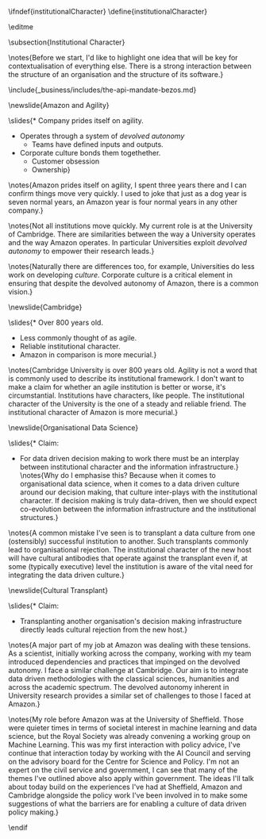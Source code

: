 \ifndef{institutionalCharacter}
\define{institutionalCharacter}

\editme

\subsection{Institutional Character}

\notes{Before we start, I'd like to highlight one idea that will be key for contextualisation of everything else. There is a strong interaction between the structure of an organisation and the structure of its software.}

\include{_business/includes/the-api-mandate-bezos.md}

\newslide{Amazon and Agility}

\slides{* Company prides itself on agility.
* Operates through a system of *devolved autonomy*
  * Teams have defined inputs and outputs.
* Corporate culture bonds them togethether.
  * Customer obsession
  * Ownership}

\notes{Amazon prides itself on agility, I spent three years there and I can confirm things move very quickly. I used to joke that just as a dog year is seven normal years, an Amazon year is four normal years in any other company.}

\notes{Not all institutions move quickly. My current role is at the University of Cambridge. There are similarities between the way a University operates and the way Amazon operates. In particular Universities exploit *devolved autonomy* to empower their research leads.}

\notes{Naturally there are differences too, for example, Universities do less work on developing *culture*. Corporate culture is a critical element in ensuring that despite the devolved autonomy of Amazon, there is a common vision.}

\newslide{Cambridge}

\slides{* Over 800 years old.
  * Less commonly thought of as agile.
  * Reliable institutional character.
  * Amazon in comparison is more mecurial.}
  

\notes{Cambridge University is over 800 years old. Agility is not a word that is commonly used to describe its institutional framework. I don't want to make a claim for whether an agile institution is better or worse, it's circumstantial. Institutions have characters, like people. The institutional character of the University is the one of a steady and reliable friend. The institutional character of Amazon is more mecurial.}

\newslide{Organisational Data Science}

\slides{* Claim:
  * For data driven decision making to work there must be an interplay between institutional character and the information infrastructure.}
\notes{Why do I emphasise this? Because when it comes to organisational data science, when it comes to a data driven culture around our decision making, that culture inter-plays with the institutional character. If decision making is truly data-driven, then we should expect co-evolution between the information infrastructure and the institutional structures.}

\notes{A common mistake I've seen is to transplant a data culture from one (ostensibly) successful institution to another. Such transplants commonly lead to organisational rejection. The institutional character of the new host will have cultural antibodies that operate against the transplant even if, at some (typically executive) level the institution is aware of the vital need for integrating the data driven culture.}

\newslide{Cultural Transplant}

\slides{* Claim:
  * Transplanting another organisation's decision making infrastructure directly leads cultural rejection from the new host.}

\notes{A major part of my job at Amazon was dealing with these tensions. As a scientist, initially working across the company, working with my team introduced dependencies and practices that impinged on the devolved autonomy. I face a similar challenge at Cambridge. Our aim is to integrate data driven methodologies with the classical sciences, humanities and across the academic spectrum. The devolved autonomy inherent in University research provides a similar set of challenges to those I faced at Amazon.}

\notes{My role before Amazon was at the University of Sheffield. Those were quieter times in terms of societal interest in machine learning and data science, but the Royal Society was already convening a working group on Machine Learning. This was my first interaction with policy advice, I've continue that interaction today by working with the AI Council and serving on the advisory board for the Centre for Science and Policy. I'm not an expert on the civil service and government, I can see that many of the themes I've outlined above also apply within government. The ideas I'll talk about today build on the experiences I've had at Sheffield, Amazon and Cambridge alongside the policy work I've been involved in to make some suggestions of what the barriers are for enabling a culture of data driven policy making.}

\endif
